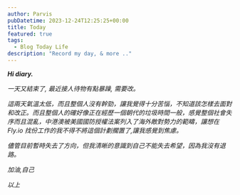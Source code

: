 ```yaml
---
author: Parvis
pubDatetime: 2023-12-24T12:25:25+00:00
title: Today
featured: true
tags:
  - Blog Today Life
description: "Record my day, & more .."
---
```


***Hi diary.***        

*一天又結束了, 最近接人待物有點暴躁, 需要改。*     

*這兩天氣溫太低，而且整個人沒有幹勁，讓我覺得十分苦惱，不知道該怎樣去面對和改正。而且整個人的確好像正在經歷一個朝代的垃圾時間一般，感覺整個社會失序而且混亂，中港澳被美國國防授權法案列入了海外敵對勢力的範疇，讓想在 Fly.io 找份工作的我不得不將這個計劃擱置了,讓我感覺到焦慮。*       

*儘管目前暫時失去了方向，但我清晰的意識到自己不能失去希望，因為我沒有退路。*     

*加油,自己*     

*以上*     